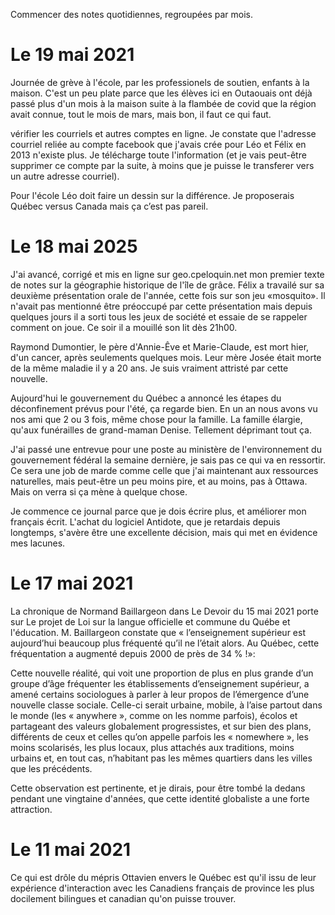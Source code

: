 Commencer des notes quotidiennes, regroupées par mois. 


# Le 19 mai 2021

Journée de grève à l'école, par les professionels de soutien, enfants à la maison. C'est un peu plate parce que les élèves ici en Outaouais ont déjà passé plus d'un mois à la maison suite à la flambée de covid que la région avait connue, tout le mois de mars, mais bon, il faut ce qui faut. 

vérifier les courriels et autres comptes en ligne. Je constate que l'adresse courriel reliée au compte facebook que j'avais crée pour Léo et Félix en 2013 n'existe plus. Je télécharge toute l'information (et je vais peut-être supprimer ce compte par la suite, à moins que je puisse le transferer vers un autre adresse courriel).  

Pour l'école Léo doit faire un dessin sur la différence. Je proposerais Québec versus Canada mais ça c’est pas pareil.  

# Le 18 mai 2025

J'ai avancé, corrigé et mis en ligne sur geo.cpeloquin.net mon premier texte de notes sur la géographie historique de l'île de grâce. 
Félix a travailé sur sa deuxième présentation orale de l'année, cette fois sur son jeu «mosquito». Il n'avait pas mentionné être préoccupé par cette présentation mais depuis quelques jours il a sorti tous les jeux de société et essaie de se rappeler comment on joue. Ce soir il a mouillé son lit dès 21h00.  

Raymond Dumontier, le père d'Annie-Êve et Marie-Claude, est mort hier, d'un cancer, après seulements quelques mois. Leur mère Josée était morte de la même maladie il y a 20 ans. Je suis vraiment attristé par cette nouvelle.  

Aujourd'hui le gouvernement du Québec a annoncé les étapes du déconfinement prévus pour l'été, ça regarde bien. En un an nous avons vu nos ami que 2 ou 3 fois, même chose pour la famille. La famille élargie, qu'aux funérailles de grand-maman Denise. Tellement déprimant tout ça.  

J'ai passé une entrevue pour une poste au ministère de l'environnement du gouvernement fédéral la semaine dernière, je sais pas ce qui va en ressortir. Ce sera une job de marde comme celle que j'ai maintenant aux ressources naturelles, mais peut-être un peu moins pire, et au moins, pas à Ottawa. Mais on verra si ça mène à quelque chose.  

Je commence ce journal parce que je dois écrire plus, et améliorer mon français écrit. L'achat du logiciel Antidote, que je retardais depuis longtemps, s'avère être une excellente décision, mais qui met en évidence mes lacunes.  



# Le 17 mai 2021

La chronique de Normand Baillargeon dans Le Devoir du 15 mai 2021 porte sur Le projet de Loi sur la langue officielle et commune du Québe et l'éducation. M. Baillargeon constate que « l’enseignement supérieur est aujourd’hui beaucoup plus fréquenté qu’il ne l’était alors. Au Québec, cette fréquentation a augmenté depuis 2000 de près de 34 % !»:

Cette nouvelle réalité, qui voit une proportion de plus en plus grande d’un groupe d’âge fréquenter les établissements d’enseignement supérieur, a amené certains sociologues à parler à leur propos de l’émergence d’une nouvelle classe sociale. Celle-ci serait urbaine, mobile, à l’aise partout dans le monde (les « anywhere », comme on les nomme parfois), écolos et partageant des valeurs globalement progressistes, et sur bien des plans, différents de ceux et celles qu’on appelle parfois les « nomewhere », les moins scolarisés, les plus locaux, plus attachés aux traditions, moins urbains et, en tout cas, n’habitant pas les mêmes quartiers dans les villes que les précédents.

Cette observation est pertinente, et je dirais, pour être tombé la dedans pendant une vingtaine d'années, que cette identité globaliste a une forte attraction. 



# Le 11 mai 2021

Ce qui est drôle du mépris Ottavien envers le Québec est qu'il issu de leur expérience d'interaction avec les Canadiens français de province les plus docilement bilingues et canadian qu'on puisse trouver.

